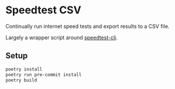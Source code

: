# Speedtest CSV

Continually run internet speed tests and export results to a CSV file.

Largely a wrapper script around [speedtest-cli](https://github.com/sivel/speedtest-cli).

## Setup

```bash
poetry install
poetry run pre-commit install
poetry build
```
